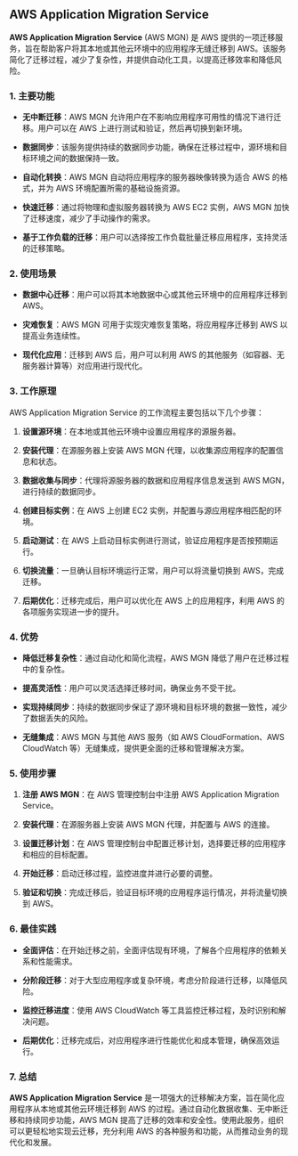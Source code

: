 ## AWS Application Migration Service

**AWS Application Migration Service** (AWS MGN) 是 AWS 提供的一项迁移服务，旨在帮助客户将其本地或其他云环境中的应用程序无缝迁移到 AWS。该服务简化了迁移过程，减少了复杂性，并提供自动化工具，以提高迁移效率和降低风险。

### 1. 主要功能

- **无中断迁移**：AWS MGN 允许用户在不影响应用程序可用性的情况下进行迁移。用户可以在 AWS 上进行测试和验证，然后再切换到新环境。

- **数据同步**：该服务提供持续的数据同步功能，确保在迁移过程中，源环境和目标环境之间的数据保持一致。

- **自动化转换**：AWS MGN 自动将应用程序的服务器映像转换为适合 AWS 的格式，并为 AWS 环境配置所需的基础设施资源。

- **快速迁移**：通过将物理和虚拟服务器转换为 AWS EC2 实例，AWS MGN 加快了迁移速度，减少了手动操作的需求。

- **基于工作负载的迁移**：用户可以选择按工作负载批量迁移应用程序，支持灵活的迁移策略。

### 2. 使用场景

- **数据中心迁移**：用户可以将其本地数据中心或其他云环境中的应用程序迁移到 AWS。

- **灾难恢复**：AWS MGN 可用于实现灾难恢复策略，将应用程序迁移到 AWS 以提高业务连续性。

- **现代化应用**：迁移到 AWS 后，用户可以利用 AWS 的其他服务（如容器、无服务器计算等）对应用进行现代化。

### 3. 工作原理

AWS Application Migration Service 的工作流程主要包括以下几个步骤：

1. **设置源环境**：在本地或其他云环境中设置应用程序的源服务器。

2. **安装代理**：在源服务器上安装 AWS MGN 代理，以收集源应用程序的配置信息和状态。

3. **数据收集与同步**：代理将源服务器的数据和应用程序信息发送到 AWS MGN，进行持续的数据同步。

4. **创建目标实例**：在 AWS 上创建 EC2 实例，并配置与源应用程序相匹配的环境。

5. **启动测试**：在 AWS 上启动目标实例进行测试，验证应用程序是否按预期运行。

6. **切换流量**：一旦确认目标环境运行正常，用户可以将流量切换到 AWS，完成迁移。

7. **后期优化**：迁移完成后，用户可以优化在 AWS 上的应用程序，利用 AWS 的各项服务实现进一步的提升。

### 4. 优势

- **降低迁移复杂性**：通过自动化和简化流程，AWS MGN 降低了用户在迁移过程中的复杂性。

- **提高灵活性**：用户可以灵活选择迁移时间，确保业务不受干扰。

- **实现持续同步**：持续的数据同步保证了源环境和目标环境的数据一致性，减少了数据丢失的风险。

- **无缝集成**：AWS MGN 与其他 AWS 服务（如 AWS CloudFormation、AWS CloudWatch 等）无缝集成，提供更全面的迁移和管理解决方案。

### 5. 使用步骤

1. **注册 AWS MGN**：在 AWS 管理控制台中注册 AWS Application Migration Service。

2. **安装代理**：在源服务器上安装 AWS MGN 代理，并配置与 AWS 的连接。

3. **设置迁移计划**：在 AWS 管理控制台中配置迁移计划，选择要迁移的应用程序和相应的目标配置。

4. **开始迁移**：启动迁移过程，监控进度并进行必要的调整。

5. **验证和切换**：完成迁移后，验证目标环境的应用程序运行情况，并将流量切换到 AWS。

### 6. 最佳实践

- **全面评估**：在开始迁移之前，全面评估现有环境，了解各个应用程序的依赖关系和性能需求。

- **分阶段迁移**：对于大型应用程序或复杂环境，考虑分阶段进行迁移，以降低风险。

- **监控迁移进度**：使用 AWS CloudWatch 等工具监控迁移过程，及时识别和解决问题。

- **后期优化**：迁移完成后，对应用程序进行性能优化和成本管理，确保高效运行。

### 7. 总结

**AWS Application Migration Service** 是一项强大的迁移解决方案，旨在简化应用程序从本地或其他云环境迁移到 AWS 的过程。通过自动化数据收集、无中断迁移和持续同步功能，AWS MGN 提高了迁移的效率和安全性。使用此服务，组织可以更轻松地实现云迁移，充分利用 AWS 的各种服务和功能，从而推动业务的现代化和发展。